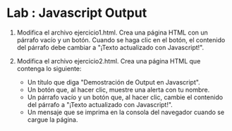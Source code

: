 # Lab : Javascript Output

1. Modifica el archivo ejercicio1.html. Crea una página HTML con un párrafo vacío y un botón. Cuando se haga clic en el botón, el contenido del párrafo debe cambiar a "¡Texto actualizado con Javascript!".

2. Modifica el archivo ejercicio2.html. Crea una página HTML que contenga lo siguiente:
	- Un título que diga "Demostración de Output en Javascript".
	- Un botón que, al hacer clic, muestre una alerta con tu nombre.
	- Un párrafo vacío y un botón que, al hacer clic, cambie el contenido del párrafo a "¡Texto actualizado con Javascript!".
	- Un mensaje que se imprima en la consola del navegador cuando se cargue la página.
 
